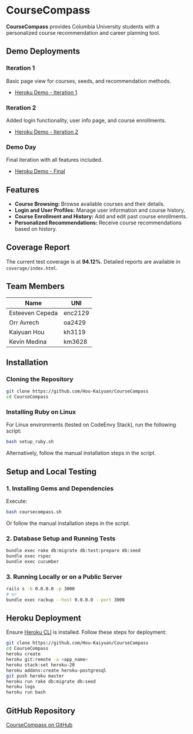 # CourseCompass

**CourseCompass** provides Columbia University students with a personalized course recommendation and career planning tool.

## Demo Deployments

### Iteration 1
Basic page view for courses, seeds, and recommendation methods.
- [Heroku Demo - Iteration 1](https://course-compass-iter1-cc03da1256a5.herokuapp.com)

### Iteration 2
Added login functionality, user info page, and course enrollments.
- [Heroku Demo - Iteration 2](https://course-compass-iter2-ea6d54216710.herokuapp.com)

### Demo Day
Final iteration with all features included.
- [Heroku Demo - Final](https://course-compass-demo-fbf53d190587.herokuapp.com)

## Features

- **Course Browsing:** Browse available courses and their details.
- **Login and User Profiles:** Manage user information and course history.
- **Course Enrollment and History:** Add and edit past course enrollments.
- **Personalized Recommendations:** Receive course recommendations based on history.

## Coverage Report

The current test coverage is at **94.12%**. Detailed reports are available in `coverage/index.html`.

## Team Members

| Name           | UNI    |
|----------------|--------|
| Esteeven Cepeda | enc2129|
| Orr Avrech     | oa2429 |
| Kaiyuan Hou    | kh3119 |
| Kevin Medina   | km3628 |

## Installation

### Cloning the Repository
```bash
git clone https://github.com/Hou-Kaiyuan/CourseCompass
cd CourseCompass
```

### Installing Ruby on Linux
For Linux environments (tested on CodeEnvy Stack), run the following script:
```bash
bash setup_ruby.sh
```
Alternatively, follow the manual installation steps in the script.

## Setup and Local Testing

### 1. Installing Gems and Dependencies
Execute:
```bash
bash coursecompass.sh
```
Or follow the manual installation steps in the script.

### 2. Database Setup and Running Tests
```bash
bundle exec rake db:migrate db:test:prepare db:seed
bundle exec rspec
bundle exec cucumber
```

### 3. Running Locally or on a Public Server
```bash
rails s -b 0.0.0.0 -p 3000
# or
bundle exec rackup --host 0.0.0.0 --port 3000
```

## Heroku Deployment

Ensure [Heroku CLI](https://devcenter.heroku.com/articles/heroku-cli) is installed. Follow these steps for deployment:
```bash
git clone https://github.com/Hou-Kaiyuan/CourseCompass
cd CourseCompass
heroku create
heroku git:remote -a <app_name>
heroku stack:set heroku-20
heroku addons:create heroku-postgresql
git push heroku master
heroku run rake db:migrate db:seed
heroku logs
heroku run bash
```

## GitHub Repository
[CourseCompass on GitHub](https://github.com/Hou-Kaiyuan/CourseCompass)
